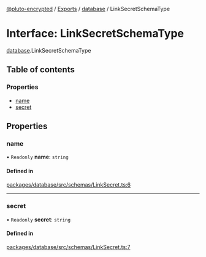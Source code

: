 [@pluto-encrypted](../README.md) / [Exports](../modules.md) / [database](../modules/database.md) / LinkSecretSchemaType

# Interface: LinkSecretSchemaType

[database](../modules/database.md).LinkSecretSchemaType

## Table of contents

### Properties

- [name](database.LinkSecretSchemaType.md#name)
- [secret](database.LinkSecretSchemaType.md#secret)

## Properties

### name

• `Readonly` **name**: `string`

#### Defined in

[packages/database/src/schemas/LinkSecret.ts:6](https://github.com/atala-community-projects/pluto-encrypted/blob/12959ad3/packages/database/src/schemas/LinkSecret.ts#L6)

___

### secret

• `Readonly` **secret**: `string`

#### Defined in

[packages/database/src/schemas/LinkSecret.ts:7](https://github.com/atala-community-projects/pluto-encrypted/blob/12959ad3/packages/database/src/schemas/LinkSecret.ts#L7)
